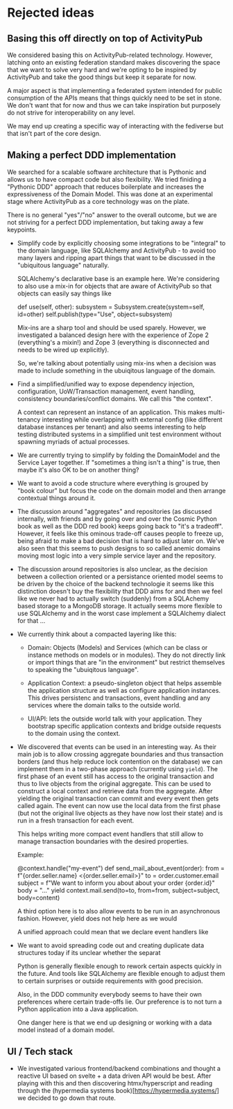 # Rejected ideas

## Basing this off directly on top of ActivityPub

We considered basing this on ActivityPub-related technology. However, latching
onto an existing federation standard makes discovering the space that we want
to solve very hard and we're opting to be inspired by ActivityPub and take the
good things but keep it separate for now.

A major aspect is that implementing a federated system intended for public
consumption of the APIs means that things quickly need to be set in stone. We
don't want that for now and thus we can take inspiration but purposely do not
strive for interoperability on any level.

We may end up creating a specific way of interacting with the fediverse but that
isn't part of the core design.

## Making a perfect DDD implementation

We searched for a scalable software architecture that is Pythonic and allows us
to have compact code but also flexibility. We tried finiding a "Pythonic DDD"
approach that reduces boilerplate and increases the expressiveness of the
Domain Model. This was done at an experimental stage where ActivityPub as a core
technology was on the plate.

There is no general "yes"/"no" answer to the overall outcome, but we are not
striving for a perfect DDD implementation, but taking away a few keypoints.

* Simplify code by explicitly choosing some integrations to be "integral" to the
  domain language, like SQLAlchemy and ActivityPub - to avoid too many layers
  and ripping apart things that want to be discussed in the "ubiquitous
  language" naturally.

  SQLAlchemy's declarative base is an example here. We're considering to also
  use a mix-in for objects that are aware of ActivityPub so that objects can
  easily say things like

    def use(self, other):
    	subsystem = Subsystem.create(system=self, id=other)
    	self.publish(type="Use", object=subsystem)

  Mix-ins are a sharp tool and should be used sparely. However, we investigated
  a balanced design here with the experience of Zope 2 (everything's a mixin!)
  and Zope 3 (everything is disconnected and needs to be wired up explicitly).

  So, we're talking about potentially using mix-ins when a decision was made to
  include something in the ubuiqitous language of the domain.

* Find a simplified/unified way to expose dependency injection, configuration,
  UoW/Transaction management, event handling, consistency boundaries/conflict
  domains. We call this "the context".

  A context can represent an instance of an application. This makes
  multi-tenancy interesting while overlapping with external config
  (like different database instances per tenant) and also seems interesting to
  help testing distributed systems in a simplified unit test environment
  without spawning myriads of actual processes.

* We are currently trying to simplify by folding the DomainModel and the Service
  Layer together. If "sometimes a thing isn't a thing" is true, then maybe it's
  also OK to be on another thing?

* We want to avoid a code structure where everything is grouped by "book colour"
  but focus the code on the domain model and then arrange contextual things
  around it.

* The discussion around "aggregates" and repositories (as discussed internally,
  with friends and by going over and over the Cosmic Python book as well as the
  DDD red book) keeps going back to "it's a tradeoff". However, it feels like
  this ominous trade-off causes people to freeze up, being afraid to make a bad
  decision that is hard to adjust later on. We've also seen that this seems to
  push designs to so called anemic domains moving most logic into a very simple
  service layer and the repository.

* The discussion around repositories is also unclear, as the decision between a
  collection oriented or a persistance oriented model seems to be driven by the
  choice of the backend technologie it seems like this distinction doesn't buy
  the flexibility that DDD aims for and then we feel like we never had to
  actually switch (suddenly) from a SQLAchemy based storage to a MongoDB
  storage. It actually seems more flexible to use SQLAlchemy and in the worst
  case implement a SQLAlchemy dialect for that ...

* We currently think about a compacted layering like this:

  * Domain: Objects (Models) and Services (which can be class or instance
    methods on models or in modules). They do not directly link or import
    things that are "in the environment" but restrict themselves to speaking
    the "ubuiqitous language".

  * Application Context: a pseudo-singleton object that helps assemble the
    application structure as well as configure application instances. This
    drives persistenc and transactions, event handling and any services where
    the domain talks to the outside world.

  * UI/API: lets the outside world talk with your application. They bootstrap
    specific application contexts and bridge outside requests to the domain
    using the context.

* We discovered that events can be used in an interesting way. As their main
  job is to allow crossing aggregate boundaries and thus transaction borders
  (and thus help reduce lock contention on the database) we can implement
  them in a two-phase approach (currently using `yield`). The first phase of
  an event still has access to the original transaction and thus to live
  objects from the original aggregate. This can be used to construct a local
  context and retrieve data from the aggregate. After yielding the original
  transaction can commit and every event then gets called again. The event
  can now use the local data from the first phase (but not the original live
  objects as they have now lost their state) and is run in a fresh
  transaction for each event.

  This helps writing more compact event handlers that still allow to manage
  transaction boundaries with the desired properties.

  Example:

  	@context.handle("my-event")
  	def send_mail_about_event(order):
  		from = f"{order.seller.name} <{order.seller.email>}"
  		to = order.customer.email
  		subject = f"We want to inform you about about your order {order.id}"
  		body = "..."
  		yield
  		context.mail.send(to=to, from=from, subject=subject, body=content)

  A third option here is to also allow events to be run in an asynchronous fashion. However,
  yield does not help here as we would

  A unified approach could mean that we declare event handlers like

* We want to avoid spreading code out and creating duplicate data structures today
  if its unclear whether the separat

  Python is generally flexible enough to rework certain aspects quickly in the
  future. And tools like SQLAlchemy are flexible enough to adjust them to
  certain surprises or outside requirements with good precision.

  Also, in the DDD community everybody seems to have their own preferences
  where certain trade-offs lie. Our preference is to not turn a Python
  application into a Java application.

  One danger here is that we end up designing or working with a data model instead
  of a domain model.


## UI / Tech stack

* We investigated various frontend/backend combinations and thought 
  a reactive UI based on svelte + a data driven API would be best. After
  playing with this and then discovering htmx/hyperscript and reading
  through the (hypermedia systems book)[https://hypermedia.systems/] we
  decided to go down that route.

